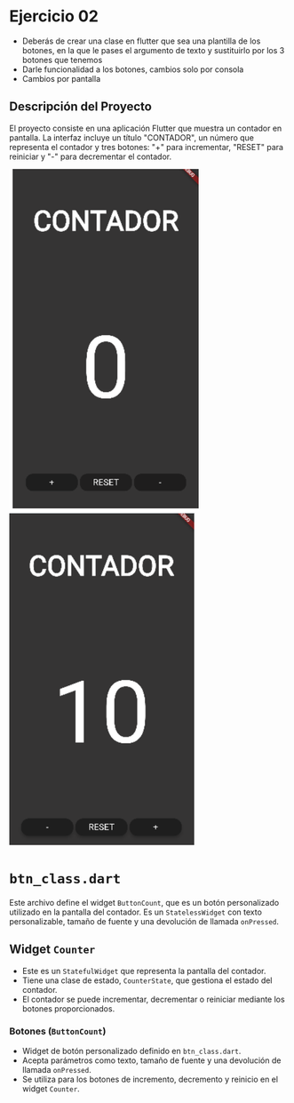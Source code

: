 # Ejercicio 02

- Deberás de crear una clase en flutter que sea una plantilla de los botones, en la que le pases el argumento de texto y sustituirlo por los 3 botones que tenemos
- Darle funcionalidad a los botones, cambios solo por consola 
- Cambios por pantalla 


## Descripción del Proyecto

El proyecto consiste en una aplicación Flutter que muestra un contador en pantalla. La interfaz incluye un título "CONTADOR", un número que representa el contador y tres botones: "+" para incrementar, "RESET" para reiniciar y "-" para decrementar el contador.

![ContadorFlutter1](img/contador1.PNG)
![ContadorFlutter1](img/contador2.PNG)

# `btn_class.dart`

Este archivo define el widget `ButtonCount`, que es un botón personalizado utilizado en la pantalla del contador. Es un `StatelessWidget` con texto personalizable, tamaño de fuente y una devolución de llamada `onPressed`.

## Widget `Counter`

- Este es un `StatefulWidget` que representa la pantalla del contador.
- Tiene una clase de estado, `CounterState`, que gestiona el estado del contador.
- El contador se puede incrementar, decrementar o reiniciar mediante los botones proporcionados.

### Botones (`ButtonCount`)

- Widget de botón personalizado definido en `btn_class.dart`.
- Acepta parámetros como texto, tamaño de fuente y una devolución de llamada `onPressed`.
- Se utiliza para los botones de incremento, decremento y reinicio en el widget `Counter`.













